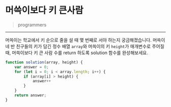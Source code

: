 # 머쓱이보다 키 큰사람

> programmers
> 

---

머쓱이는 학교에서 키 순으로 줄을 설 때 몇 번째로 서야 하는지 궁금해졌습니다. 머쓱이네 반 친구들의 키가 담긴 정수 배열 `array`와 머쓱이의 키 `height`가 매개변수로 주어질 때, 머쓱이보다 키 큰 사람 수를 return 하도록 solution 함수를 완성해보세요.

```jsx
function solution(array, height) {
    var answer = 0;
    for (let i = 0; i < array.length; i++) {
        if (array[i] > height) {
            answer++
        }
    }
    return answer;
}
```